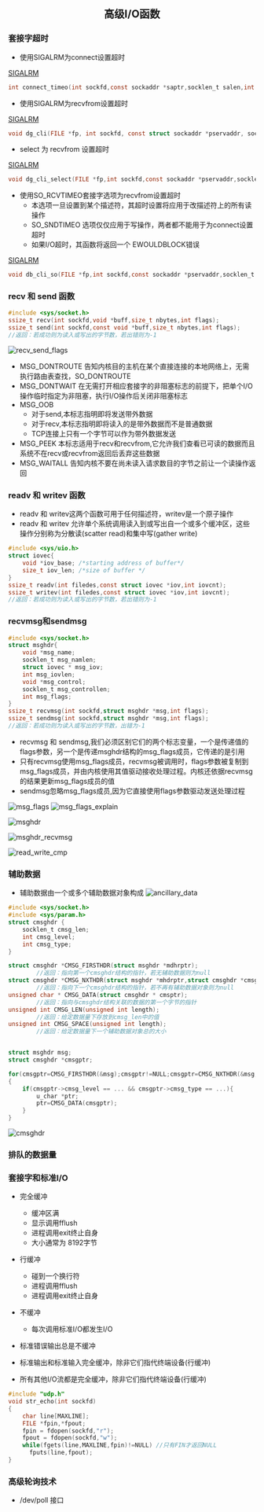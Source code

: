 ## <center>高级I/O函数</center>

### 套接字超时
* 使用SIGALRM为connect设置超时

[SIGALRM](../util.c)

```c
int connect_timeo(int sockfd,const sockaddr *saptr,socklen_t salen,int nsec)
```

* 使用SIGALRM为recvfrom设置超时

[SIGALRM](../util.c)

```c
void dg_cli(FILE *fp, int sockfd, const struct sockaddr *pservaddr, socklen_t servlen)
```

* select 为 recvfrom 设置超时

[SIGALRM](../util.c)

```c
void dg_cli_select(FILE *fp,int sockfd,const sockaddr *pservaddr,socklen_t servlen)
```

* 使用SO_RCVTIMEO套接字选项为recvfrom设置超时
  - 本选项一旦设置到某个描述符，其超时设置将应用于改描述符上的所有读操作
  - SO_SNDTIMEO 选项仅仅应用于写操作，两者都不能用于为connect设置超时
  - 如果I/O超时，其函数将返回一个 EWOULDBLOCK错误

[SIGALRM](../util.c)

```c
void db_cli_so(FILE *fp,int sockfd,const sockaddr *pservaddr,socklen_t servlen)
```

### recv 和 send 函数
```c
#include <sys/socket.h>
ssize_t recv(int sockfd,void *buff,size_t nbytes,int flags);
ssize_t send(int sockfd,const void *buff,size_t nbytes,int flags);
//返回：若成功则为读入或写出的字节数，若出错则为-1
```
![recv_send_flags](../../image/recv_send_flags.png)

* MSG_DONTROUTE 告知内核目的主机在某个直接连接的本地网络上，无需执行路由表查找，SO_DONTROUTE
* MSG_DONTWAIT 在无需打开相应套接字的非阻塞标志的前提下，把单个I/O操作临时指定为非阻塞，执行I/O操作后关闭非阻塞标志
* MSG_OOB
  - 对于send,本标志指明即将发送带外数据
  - 对于recv,本标志指明即将读入的是带外数据而不是普通数据
  - TCP连接上只有一个字节可以作为带外数据发送
* MSG_PEEK 本标志适用于recv和recvfrom,它允许我们查看已可读的数据而且系统不在recv或recvfrom返回后丢弃这些数据
* MSG_WAITALL 告知内核不要在尚未读入请求数目的字节之前让一个读操作返回

### readv 和 writev 函数
* readv 和 writev这两个函数可用于任何描述符，writev是一个原子操作
* readv 和 writev 允许单个系统调用读入到或写出自一个或多个缓冲区，这些操作分别称为分散读(scatter read)和集中写(gather write)
```c
#include <sys/uio.h>
struct iovec{
    void *iov_base; /*starting address of buffer*/
    size_t iov_len; /*size of buffer */
}
ssize_t readv(int filedes,const struct iovec *iov,int iovcnt);
ssize_t writev(int filedes,const struct iovec *iov,int iovcnt);
//返回：若成功则为读入或写出的字节数，若出错则为-1
```

### recvmsg和sendmsg

```c
#include <sys/socket.h>
struct msghdr{
    void *msg_name;
    socklen_t msg_namlen;
    struct iovec * msg_iov;
    int msg_iovlen;
    void *msg_control;
    socklen_t msg_controllen;
    int msg_flags;
}
ssize_t recvmsg(int sockfd,struct msghdr *msg,int flags);
ssize_t sendmsg(int sockfd,struct msghdr *msg,int flags);
//返回：若成功则为读入或写出的字节数，出错为-1
```

* recvmsg 和 sendmsg,我们必须区别它们的两个标志变量，一个是传递值的flags参数，另一个是传递msghdr结构的msg_flags成员，它传递的是引用
* 只有recvmsg使用msg_flags成员，recvmsg被调用时，flags参数被复制到msg_flags成员，并由内核使用其值驱动接收处理过程。内核还依据recvmsg的结果更新msg_flags成员的值
* sendmsg忽略msg_flags成员,因为它直接使用flags参数驱动发送处理过程

![msg_flags](../../image/msg_flags.png)
![msg_flags_explain](../../image/msg_flags_explain.png)

![msghdr](../../image/msghdr.png)

![msghdr_recvmsg](../../image/msghdr_recvmsg.png)

![read_write_cmp](../../image/read_write_cmp.png)

### 辅助数据
* 辅助数据由一个或多个辅助数据对象构成
![ancillary_data](../../image/ancillary_data.png)

```c
#include <sys/socket.h>
#include <sys/param.h>
struct cmsghdr {
    socklen_t cmsg_len;
    int cmsg_level;
    int cmsg_type;
}

struct cmsghdr *CMSG_FIRSTHDR(struct msghdr *mdhrptr);
        //返回：指向第一个cmsghdr结构的指针，若无辅助数据则为null
struct cmsghdr *CMSG_NXTHDR(struct msghdr *mhdrptr,struct cmsghdr *cmsgptr);
        //返回：指向下一个cmsghdr结构的指针，若不再有辅助数据对象则为null
unsigned char * CMSG_DATA(struct cmsghdr * cmsptr);
        //返回：指向与cmsghdr结构关联的数据的第一个字节的指针
unsigned int CMSG_LEN(unsigned int length);
        //返回：给定数据量下存放到cmsg_len中的值
unsigned int CMSG_SPACE(unsigned int length);
        //返回：给定数据量下一个辅助数据对象总的大小


struct msghdr msg;
struct cmsghdr *cmsgptr;

for(cmsgptr=CMSG_FIRSTHDR(&msg);cmsgptr!=NULL;cmsgptr=CMSG_NXTHDR(&msg,cmsgptr))
{
    if(cmsgptr->cmsg_level == ... && cmsgptr->cmsg_type == ...){
        u_char *ptr;
        ptr=CMSG_DATA(cmsgptr);
    }
}
```

![cmsghdr](../../image/cmsghdr.png)

### 排队的数据量

### 套接字和标准I/O
* 完全缓冲
  - 缓冲区满
  - 显示调用fflush
  - 进程调用exit终止自身
  - 大小通常为 8192字节
* 行缓冲
  - 碰到一个换行符
  - 进程调用fflush
  - 进程调用exit终止自身
* 不缓冲
  - 每次调用标准I/O都发生I/O

* 标准错误输出总是不缓冲
* 标准输出和标准输入完全缓冲，除非它们指代终端设备(行缓冲)
* 所有其他I/O流都是完全缓冲，除非它们指代终端设备(行缓冲)
```c
#include "udp.h"
void str_echo(int sockfd)
{
    char line[MAXLINE];
    FILE *fpin,*fpout;
    fpin = fdopen(sockfd,"r");
    fpout = fdopen(sockfd,"w");
    while(fgets(line,MAXLINE,fpin)!=NULL) //只有FIN才返回NULL
      fputs(line,fpout);
}
```

### 高级轮询技术

* /dev/poll 接口